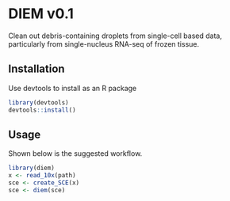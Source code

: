
# DIEM v0.1

Clean out debris-containing droplets from single-cell based data, particularly from 
single-nucleus RNA-seq of frozen tissue.

## Installation

Use devtools to install as an R package

```R
library(devtools)
devtools::install()
```

## Usage

Shown below is the suggested workflow.

```R
library(diem)
x <- read_10x(path)
sce <- create_SCE(x)
sce <- diem(sce)
```
